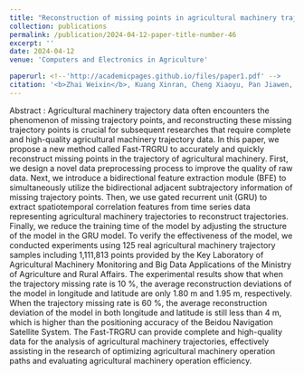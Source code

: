 ```yaml
---
title: "Reconstruction of missing points in agricultural machinery trajectory based on bidirectional adjacent information"
collection: publications
permalink: /publication/2024-04-12-paper-title-number-46
excerpt: ''
date: 2024-04-12
venue: 'Computers and Electronics in Agriculture'

paperurl: <!--'http://academicpages.github.io/files/paper1.pdf' -->
citation: '<b>Zhai Weixin</b>, Kuang Xinran, Cheng Xiaoyu, Pan Jiawen, Wu Caicong. Reconstruction of missing points in agricultural machinery trajectory based on bidirectional adjacent information. <i>Computers and Electronics in Agriculture<i>, Volume 220, 2024, 108920.'
---
```




<!--This paper is about the number 1. The number 2 is left for future work.-->
Abstract : Agricultural machinery trajectory data often encounters the phenomenon of missing trajectory points, and reconstructing these missing trajectory points is crucial for subsequent researches that require complete and high-quality agricultural machinery trajectory data. In this paper, we propose a new method called Fast-TRGRU to accurately and quickly reconstruct missing points in the trajectory of agricultural machinery. First, we design a novel data preprocessing process to improve the quality of raw data. Next, we introduce a bidirectional feature extraction module (BFE) to simultaneously utilize the bidirectional adjacent subtrajectory information of missing trajectory points. Then, we use gated recurrent unit (GRU) to extract spatiotemporal correlation features from time series data representing agricultural machinery trajectories to reconstruct trajectories. Finally, we reduce the training time of the model by adjusting the structure of the model in the GRU model. To verify the effectiveness of the model, we conducted experiments using 125 real agricultural machinery trajectory samples including 1,111,813 points provided by the Key Laboratory of Agricultural Machinery Monitoring and Big Data Applications of the Ministry of Agriculture and Rural Affairs. The experimental results show that when the trajectory missing rate is 10 %, the average reconstruction deviations of the model in longitude and latitude are only 1.80 m and 1.95 m, respectively. When the trajectory missing rate is 60 %, the average reconstruction deviation of the model in both longitude and latitude is still less than 4 m, which is higher than the positioning accuracy of the Beidou Navigation Satellite System. The Fast-TRGRU can provide complete and high-quality data for the analysis of agricultural machinery trajectories, effectively assisting in the research of optimizing agricultural machinery operation paths and evaluating agricultural machinery operation efficiency.

<!--[Download paper here](http://academicpages.github.io/files/paper1.pdf)-->

<!--Recommended citation: Zhai W, Cheng C. Vagueness in spatial data: A grid-coding approach[C]. proceedings of the 2014 IEEE Geoscience and Remote Sensing Symposium, 2014. IEEE.-->

